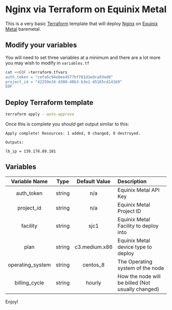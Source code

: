 
# Nginx via Terraform on Equinix Metal

This is a very basic [Terraform](http://terraform.io) template that will deploy [Nginx](http://nginx.org) on [Equinix Metal](https://metal.equinix.com) baremetal.

## Modify your variables

You will need to set three variables at a minimum and there are a lot more you may wish to modify in `variables.tf`

```bash
cat <<EOF >terraform.tfvars 
auth_token = "cefa5c94e8ee4577bff81d1edca93ed8" 
project_id = "42259e34-d300-48b3-b3e1-d5165cd14169" 
EOF 
```

## Deploy Terraform template

```bash
terraform apply --auto-approve
```

Once this is complete you should get output similar to this:

```console
Apply complete! Resources: 1 added, 0 changed, 0 destroyed.

Outputs:

lb_ip = 139.178.89.181
```

## Variables

| Variable Name | Type | Default Value | Description |
| :-----------: |:---: | :------------:|:------------|
| auth_token | string | n/a | Equinix Metal API Key |
| project_id | string | n/a | Equinix Metal Project ID |
| facility | string | sjc1 | Equinix Metal  Facility  to  deploy  into |
| plan | string | c3.medium.x86 | Equinix Metal  device  type  to  deploy |
| operating_system | string | centos_8 | The  Operating  system  of  the  node |
| billing_cycle | string | hourly | How  the  node  will  be  billed (Not  usually  changed) |

Enjoy!
